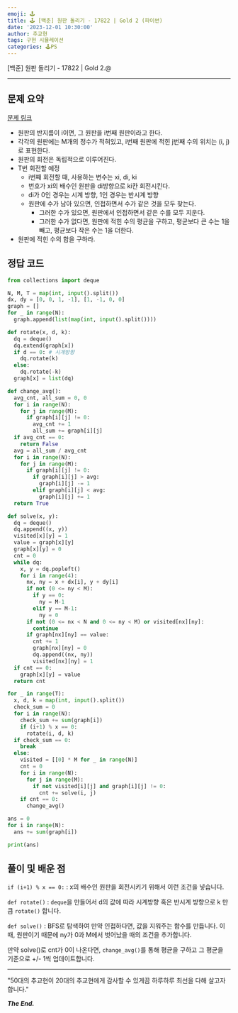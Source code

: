 ```yaml
---
emoji: 🕹️
title: 🕹️ [백준] 원판 돌리기 - 17822 | Gold 2 (파이썬)
date: '2023-12-01 10:30:00'
author: 추교현
tags: 구현 시뮬레이션
categories: 🕹️PS
---
```


[백준] 원판 돌리기 - 17822 | Gold 2.@

---

## 문제 요약

[문제 링크](https://www.acmicpc.net/problem/17822)

- 원판의 반지름이 i이면, 그 원판을 i번째 원판이라고 한다.
- 각각의 원판에는 M개의 정수가 적혀있고, i번째 원판에 적힌 j번째 수의 위치는 (i, j)로 표현한다.
- 원판의 회전은 독립적으로 이루어진다.
- T번 회전할 예정
  - i번째 회전할 때, 사용하는 변수는 xi, di, ki
  - 번호가 xi의 배수인 원판을 di방향으로 ki칸 회전시킨다.
  - di가 0인 경우는 시계 방향, 1인 경우는 반시계 방향
  - 원판에 수가 남아 있으면, 인접하면서 수가 같은 것을 모두 찾는다.
    - 그러한 수가 있으면, 원판에서 인접하면서 같은 수를 모두 지운다.
    - 그러한 수가 없다면, 원판에 적힌 수의 평균을 구하고, 평균보다 큰 수는 1을 빼고, 평균보다 작은 수는 1을 더한다.
- 원판에 적힌 수의 합을 구하라.

## 정답 코드

```python
from collections import deque

N, M, T = map(int, input().split())
dx, dy = [0, 0, 1, -1], [1, -1, 0, 0]
graph = []
for _ in range(N):
  graph.append(list(map(int, input().split())))

def rotate(x, d, k):
  dq = deque()
  dq.extend(graph[x])
  if d == 0: # 시계방향
    dq.rotate(k)
  else:
    dq.rotate(-k)
  graph[x] = list(dq)

def change_avg():
  avg_cnt, all_sum = 0, 0
  for i in range(N):
    for j in range(M):
      if graph[i][j] != 0:
        avg_cnt += 1
        all_sum += graph[i][j]
  if avg_cnt == 0:
    return False
  avg = all_sum / avg_cnt
  for i in range(N):
    for j in range(M):
      if graph[i][j] != 0:
        if graph[i][j] > avg:
          graph[i][j] -= 1
        elif graph[i][j] < avg:
          graph[i][j] += 1
  return True

def solve(x, y):
  dq = deque()
  dq.append((x, y))
  visited[x][y] = 1
  value = graph[x][y]
  graph[x][y] = 0
  cnt = 0
  while dq:
    x, y = dq.popleft()
    for i in range(4):
      nx, ny = x + dx[i], y + dy[i]
      if not (0 <= ny < M):
        if y == 0:
          ny = M-1
        elif y == M-1:
          ny = 0
      if not (0 <= nx < N and 0 <= ny < M) or visited[nx][ny]:
        continue
      if graph[nx][ny] == value:
        cnt += 1
        graph[nx][ny] = 0
        dq.append((nx, ny))
        visited[nx][ny] = 1
  if cnt == 0:
    graph[x][y] = value
  return cnt

for _ in range(T):
  x, d, k = map(int, input().split())
  check_sum = 0
  for i in range(N):
    check_sum += sum(graph[i])
    if (i+1) % x == 0:
      rotate(i, d, k)
  if check_sum == 0:
    break
  else:
    visited = [[0] * M for _ in range(N)]
    cnt = 0
    for i in range(N):
      for j in range(M):
        if not visited[i][j] and graph[i][j] != 0:
          cnt += solve(i, j)
    if cnt == 0:
      change_avg()

ans = 0
for i in range(N):
  ans += sum(graph[i])

print(ans)
```

## 풀이 및 배운 점

`if (i+1) % x == 0:` : x의 배수인 원판을 회전시키기 위해서 이런 조건을 넣습니다.

`def rotate()` : `deque`을 만들어서 d의 값에 따라 시계방향 혹은 반시계 방향으로 k 만큼 `rotate()` 합니다.

`def solve()` : BFS로 탐색하여 만약 인접하다면, 값을 지워주는 함수를 만듭니다. 이때, 원판이기 때문에 ny가 0과 M에서 벗어났을 때의 조건을 추가합니다.

만약 solve()로 cnt가 0이 나온다면, `change_avg()`를 통해 평균을 구하고 그 평균을 기준으로 +/- 1씩 업데이트합니다.

---

"50대의 추교현이 20대의 추교현에게 감사할 수 있게끔 하루하루 최선을 다해 살고자 합니다."

**_The End._**
